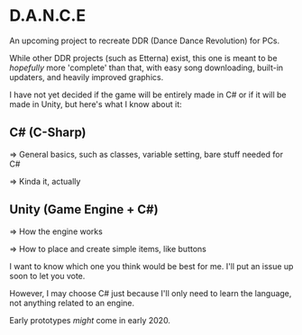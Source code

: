 # D.A.N.C.E
An upcoming project to recreate DDR (Dance Dance Revolution) for PCs.

While other DDR projects (such as Etterna) exist, this one is meant to be *hopefully* more 'complete' than that, with easy song downloading, built-in updaters, and heavily improved graphics.

I have not yet decided if the game will be entirely made in C# or if it will be made in Unity, but here's what I know about it:

## C# (C-Sharp)
=> General basics, such as classes, variable setting, bare stuff needed for C#

=> Kinda it, actually

## Unity (Game Engine + C#)
=> How the engine works

=> How to place and create simple items, like buttons

I want to know which one you think would be best for me. I'll put an issue up soon to let you vote.

However, I may choose C# just because I'll only need to learn the language, not anything related to an engine.

Early prototypes *might* come in early 2020.
